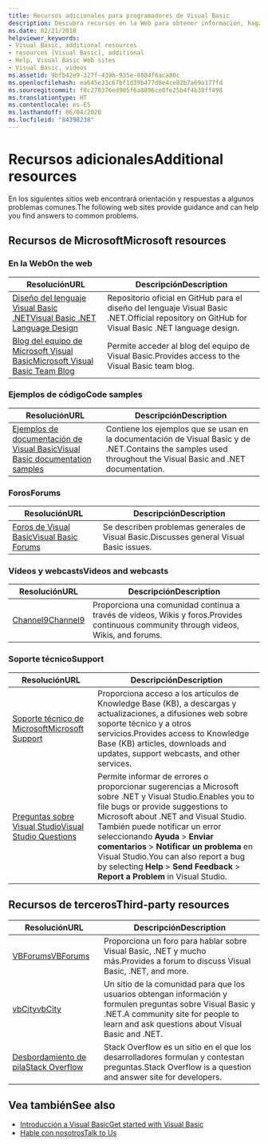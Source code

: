 ```yaml
---
title: Recursos adicionales para programadores de Visual Basic
description: Descubra recursos en la Web para obtener información, haga preguntas y obtenga más información sobre Visual Basic.
ms.date: 02/21/2018
helpviewer_keywords:
- Visual Basic, additional resources
- resources [Visual Basic], additional
- Help, Visual Basic Web sites
- Visual Basic, videos
ms.assetid: 9bfb42e9-327f-439b-935e-8884f6aca80c
ms.openlocfilehash: ea645e33c67bf1d39b477d8e4ce82b7a69a177fd
ms.sourcegitcommit: f8c270376ed905f6a8896ce0fe25b4f4b38ff498
ms.translationtype: HT
ms.contentlocale: es-ES
ms.lasthandoff: 06/04/2020
ms.locfileid: "84398238"
---
```

# <a name="additional-resources"></a><span data-ttu-id="8b7c9-103">Recursos adicionales</span><span class="sxs-lookup"><span data-stu-id="8b7c9-103">Additional resources</span></span>

<span data-ttu-id="8b7c9-104">En los siguientes sitios web encontrará orientación y respuestas a algunos problemas comunes.</span><span class="sxs-lookup"><span data-stu-id="8b7c9-104">The following web sites provide guidance and can help you find answers to common problems.</span></span>

## <a name="microsoft-resources"></a><span data-ttu-id="8b7c9-105">Recursos de Microsoft</span><span class="sxs-lookup"><span data-stu-id="8b7c9-105">Microsoft resources</span></span>

### <a name="on-the-web"></a><span data-ttu-id="8b7c9-106">En la Web</span><span class="sxs-lookup"><span data-stu-id="8b7c9-106">On the web</span></span>

|<span data-ttu-id="8b7c9-107">Resolución</span><span class="sxs-lookup"><span data-stu-id="8b7c9-107">URL</span></span>|<span data-ttu-id="8b7c9-108">Descripción</span><span class="sxs-lookup"><span data-stu-id="8b7c9-108">Description</span></span>|
|----------|----------------|
|[<span data-ttu-id="8b7c9-109">Diseño del lenguaje Visual Basic .NET</span><span class="sxs-lookup"><span data-stu-id="8b7c9-109">Visual Basic .NET Language Design</span></span>](https://github.com/dotnet/vblang)|<span data-ttu-id="8b7c9-110">Repositorio oficial en GitHub para el diseño del lenguaje Visual Basic .NET.</span><span class="sxs-lookup"><span data-stu-id="8b7c9-110">Official repository on GitHub for Visual Basic .NET language design.</span></span>|
|[<span data-ttu-id="8b7c9-111">Blog del equipo de Microsoft Visual Basic</span><span class="sxs-lookup"><span data-stu-id="8b7c9-111">Microsoft Visual Basic Team Blog</span></span>](https://devblogs.microsoft.com/vbteam/)|<span data-ttu-id="8b7c9-112">Permite acceder al blog del equipo de Visual Basic.</span><span class="sxs-lookup"><span data-stu-id="8b7c9-112">Provides access to the Visual Basic team blog.</span></span>|

### <a name="code-samples"></a><span data-ttu-id="8b7c9-113">Ejemplos de código</span><span class="sxs-lookup"><span data-stu-id="8b7c9-113">Code samples</span></span>

|<span data-ttu-id="8b7c9-114">Resolución</span><span class="sxs-lookup"><span data-stu-id="8b7c9-114">URL</span></span>|<span data-ttu-id="8b7c9-115">Descripción</span><span class="sxs-lookup"><span data-stu-id="8b7c9-115">Description</span></span>|
|----------|----------------|
|[<span data-ttu-id="8b7c9-116">Ejemplos de documentación de Visual Basic</span><span class="sxs-lookup"><span data-stu-id="8b7c9-116">Visual Basic documentation samples</span></span>](https://github.com/dotnet/docs/tree/master/samples/snippets/visualbasic)|<span data-ttu-id="8b7c9-117">Contiene los ejemplos que se usan en la documentación de Visual Basic y de .NET.</span><span class="sxs-lookup"><span data-stu-id="8b7c9-117">Contains the samples used throughout the Visual Basic and .NET documentation.</span></span>|

### <a name="forums"></a><span data-ttu-id="8b7c9-118">Foros</span><span class="sxs-lookup"><span data-stu-id="8b7c9-118">Forums</span></span>

|<span data-ttu-id="8b7c9-119">Resolución</span><span class="sxs-lookup"><span data-stu-id="8b7c9-119">URL</span></span>|<span data-ttu-id="8b7c9-120">Descripción</span><span class="sxs-lookup"><span data-stu-id="8b7c9-120">Description</span></span>|
|----------|----------------|
|[<span data-ttu-id="8b7c9-121">Foros de Visual Basic</span><span class="sxs-lookup"><span data-stu-id="8b7c9-121">Visual Basic Forums</span></span>](https://social.msdn.microsoft.com/Forums/vstudio/home?forum=vbgeneral)|<span data-ttu-id="8b7c9-122">Se describen problemas generales de Visual Basic.</span><span class="sxs-lookup"><span data-stu-id="8b7c9-122">Discusses general Visual Basic issues.</span></span>|

### <a name="videos-and-webcasts"></a><span data-ttu-id="8b7c9-123">Vídeos y webcasts</span><span class="sxs-lookup"><span data-stu-id="8b7c9-123">Videos and webcasts</span></span>

|<span data-ttu-id="8b7c9-124">Resolución</span><span class="sxs-lookup"><span data-stu-id="8b7c9-124">URL</span></span>|<span data-ttu-id="8b7c9-125">Descripción</span><span class="sxs-lookup"><span data-stu-id="8b7c9-125">Description</span></span>|
|----------|----------------|
|[<span data-ttu-id="8b7c9-126">Channel9</span><span class="sxs-lookup"><span data-stu-id="8b7c9-126">Channel9</span></span>](https://channel9.msdn.com/)|<span data-ttu-id="8b7c9-127">Proporciona una comunidad continua a través de vídeos, Wikis y foros.</span><span class="sxs-lookup"><span data-stu-id="8b7c9-127">Provides continuous community through videos, Wikis, and forums.</span></span>|

### <a name="support"></a><span data-ttu-id="8b7c9-128">Soporte técnico</span><span class="sxs-lookup"><span data-stu-id="8b7c9-128">Support</span></span>

|<span data-ttu-id="8b7c9-129">Resolución</span><span class="sxs-lookup"><span data-stu-id="8b7c9-129">URL</span></span>|<span data-ttu-id="8b7c9-130">Descripción</span><span class="sxs-lookup"><span data-stu-id="8b7c9-130">Description</span></span>|
|----------|----------------|
|[<span data-ttu-id="8b7c9-131">Soporte técnico de Microsoft</span><span class="sxs-lookup"><span data-stu-id="8b7c9-131">Microsoft Support</span></span>](https://support.microsoft.com)|<span data-ttu-id="8b7c9-132">Proporciona acceso a los artículos de Knowledge Base (KB), a descargas y actualizaciones, a difusiones web sobre soporte técnico y a otros servicios.</span><span class="sxs-lookup"><span data-stu-id="8b7c9-132">Provides access to Knowledge Base (KB) articles, downloads and updates, support webcasts, and other services.</span></span>|
|[<span data-ttu-id="8b7c9-133">Preguntas sobre Visual Studio</span><span class="sxs-lookup"><span data-stu-id="8b7c9-133">Visual Studio Questions</span></span>](https://developercommunity.visualstudio.com)|<span data-ttu-id="8b7c9-134">Permite informar de errores o proporcionar sugerencias a Microsoft sobre .NET y Visual Studio.</span><span class="sxs-lookup"><span data-stu-id="8b7c9-134">Enables you to file bugs or provide suggestions to Microsoft about .NET and Visual Studio.</span></span> <span data-ttu-id="8b7c9-135">También puede notificar un error seleccionando **Ayuda** > **Enviar comentarios** > **Notificar un problema** en Visual Studio.</span><span class="sxs-lookup"><span data-stu-id="8b7c9-135">You can also report a bug by selecting **Help** > **Send Feedback** > **Report a Problem** in Visual Studio.</span></span>|

## <a name="third-party-resources"></a><span data-ttu-id="8b7c9-136">Recursos de terceros</span><span class="sxs-lookup"><span data-stu-id="8b7c9-136">Third-party resources</span></span>

|<span data-ttu-id="8b7c9-137">Resolución</span><span class="sxs-lookup"><span data-stu-id="8b7c9-137">URL</span></span>|<span data-ttu-id="8b7c9-138">Descripción</span><span class="sxs-lookup"><span data-stu-id="8b7c9-138">Description</span></span>|
|----------|----------------|
|[<span data-ttu-id="8b7c9-139">VBForums</span><span class="sxs-lookup"><span data-stu-id="8b7c9-139">VBForums</span></span>](http://www.vbforums.com/)|<span data-ttu-id="8b7c9-140">Proporciona un foro para hablar sobre Visual Basic, .NET y mucho más.</span><span class="sxs-lookup"><span data-stu-id="8b7c9-140">Provides a forum to discuss Visual Basic, .NET, and more.</span></span>|
|[<span data-ttu-id="8b7c9-141">vbCity</span><span class="sxs-lookup"><span data-stu-id="8b7c9-141">vbCity</span></span>](http://vbcity.com/)|<span data-ttu-id="8b7c9-142">Un sitio de la comunidad para que los usuarios obtengan información y formulen preguntas sobre Visual Basic y .NET.</span><span class="sxs-lookup"><span data-stu-id="8b7c9-142">A community site for people to learn and ask questions about Visual Basic and .NET.</span></span>|
|[<span data-ttu-id="8b7c9-143">Desbordamiento de pila</span><span class="sxs-lookup"><span data-stu-id="8b7c9-143">Stack Overflow</span></span>](https://stackoverflow.com/questions/tagged/vb.net)|<span data-ttu-id="8b7c9-144">Stack Overflow es un sitio en el que los desarrolladores formulan y contestan preguntas.</span><span class="sxs-lookup"><span data-stu-id="8b7c9-144">Stack Overflow is a question and answer site for developers.</span></span>|

## <a name="see-also"></a><span data-ttu-id="8b7c9-145">Vea también</span><span class="sxs-lookup"><span data-stu-id="8b7c9-145">See also</span></span>

- [<span data-ttu-id="8b7c9-146">Introducción a Visual Basic</span><span class="sxs-lookup"><span data-stu-id="8b7c9-146">Get started with Visual Basic</span></span>](index.md)
- [<span data-ttu-id="8b7c9-147">Hable con nosotros</span><span class="sxs-lookup"><span data-stu-id="8b7c9-147">Talk to Us</span></span>](/visualstudio/ide/feedback-options)
